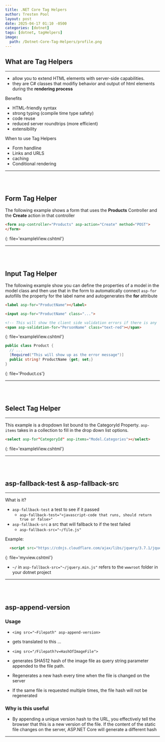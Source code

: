 ```yaml
---
title: .NET Core Tag Helpers
author: Tresten Pool
layout: post
date: 2025-04-17 01:10 -0500
categories: [dotnet]
tags: [dotnet, tagHelpers]
image:
  path: /Dotnet-Core-Tag-Helpers/profile.png
---
```


## What are Tag Helpers
---

- allow you to extend HTML elements with server-side capabilities.
- they are C# classes that modifiy behavior and output of html elements during the **rendering process**

Benefits
  - HTML-friendly syntax
  - strong typing (compile time type safety)
  - code reuse
  - reduced server roundtrips (more efficient)
  - extensibility

When to use Tag Helpers
  - Form handline
  - Links and URLS
  - caching
  - Conditional rendering 

---
<br><br>

## Form Tag Helper

The following example shows a form that uses the **Products** Controller and the **Create** action in that controller
```html
<form asp-controller="Products" asp-action="Create" method="POST">
</form>
```
{: file='exampleView.cshtml'}

---
<br><br>

## Input Tag Helper

The following example show you can define the properties of a model in the model class and then use that in the form to automatically connect
`asp-for` autofills the property for the label name and autogenerates the **for** attribute

```html
<label asp-for="ProductName"></label>

<input asp-for="ProductName" class="...">

<!-- This will show the client side validation errors if there is any   -->
<span asp-validation-for="PersonName" class="text-red"></span>
```
{: file='exampleView.cshtml'}

```cs
public class Product {
  // ...
  [Required("This will show up as the error message")]
  public string? ProductName {get; set;}
}
```
{: file='Product.cs'}


---
<br><br>


## Select Tag Helper
--- 

This example is a dropdown list bound to the CategoryId Property.
`asp-items` takes in a collection to fill in the drop down list options.

```html
<select asp-for"CategoryId" asp-items="Model.Categories"></select>
```
{: file='exampleView.cshtml'}

---
<br><br>



## asp-fallback-test & asp-fallback-src
--- 

What is it?
  - `asp-fallback-test` a test to see if it passed
    - `asp-fallback-test="<javascript-code that runs, should return true or false>"`
  - `asp-fallback-src` a src that will fallback to if the test failed
    - `asp-fallback-src="~/file.js"`

Example:

```html
  <script src="https://cdnjs.cloudflare.com/ajax/libs/jquery/3.7.1/jquery.min.js" asp-fallback-test="window.jQuery" asp-fallback-src="~/jquery.min.js" integrity="sha512- ...." crossorigin="anonymous" referrerpolicy="no-referrer"></script>
```
{: file='myview.cshtml'}

- `~/` in `asp-fallback-src="~/jquery.min.js"` refers to the `wwwroot` folder in your dotnet project

---
<br><br>


## asp-append-version

### Usage
  - `<img src="~Filepath" asp-append-version>`
  - gets translated to this ...
  - `<img src="/Filepath?v=HashOfImageFile">`

  - generates SHA512 hash of the image file as query string parameter appended to the file path. 
  - Regenerates a new hash every time when the file is changed on the server
  - If the same file is requested multiple times, the file hash will not be regenerated

### Why is this useful
  - By appending a unique version hash to the URL, you effectively tell the browser that this is a new version of the file. If the content of the static file changes on the server, ASP.NET Core will generate a different hash

---
<br><br>
